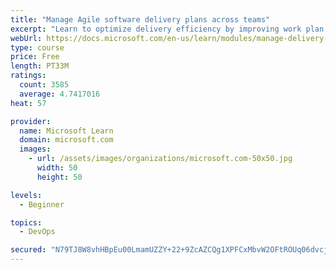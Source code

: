 ```yaml
---
title: "Manage Agile software delivery plans across teams"
excerpt: "Learn to optimize delivery efficiency by improving work plan visibility across teams."
webUrl: https://docs.microsoft.com/en-us/learn/modules/manage-delivery-plans/
type: course
price: Free
length: PT33M
ratings:
  count: 3585
  average: 4.7417016
heat: 57

provider:
  name: Microsoft Learn
  domain: microsoft.com
  images:
    - url: /assets/images/organizations/microsoft.com-50x50.jpg
      width: 50
      height: 50

levels:
  - Beginner

topics:
  - DevOps

secured: "N79TJ8W8vhHBpEu00LmamUZZY+22+9ZcAZCQg1XPFCxMbvW2OFtROUq06dvcjqZlygUdOsC6rbgAWsjP26Xie8FObJ30bwvoFoAjy7OgPWKV9MdE1/JoCkXdU1Irn8yWCi0GrZjbEOYzFQw+u48HlyxiJQZpBfqFPEvws386BK/1ubMq7IuIzj8JSyfvnLkSEukeNn7C8wVDa/UBtZs5nIM6eKgbBLsVuuwn41AZjqX0uC4Ix1qBsokT7G915eJgck38DLhDJxZACxGzoX+O881vORrr5hcDmLLY3WvCy2PMzd5UFZLxnwgMAMcbQcs1ZSQy0K+D8rz+2jeK7320OUqTZ26F5sYiwkC+2spPDS1qvZHHe3frySyZS+Bs9wQX4hddWFjBRT/XjL70wKFBLaGSqB/+JeMb26BDfPQw9XA=;+meRuQjJedqvbiPdD82QPg=="
---
```


